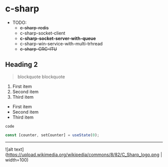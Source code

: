 # c-sharp
+ TODO:
	- ~~c-sharp-redis~~
	- c-sharp-socket-client 
	- **c-sharp-socket-server-with-queue**
	- c-sharp-win-service-with-multi-trhread
	- ~~c-sharp-CRC-ITU~~
	

## Heading 2
	
> blockquote
> blockquote

1. First item
2. Second item
3. Third item

- First item
- Second item
- Third item

`code`

```js
const [counter, setCounter] = useState(0);
```

---

![alt text](https://upload.wikimedia.org/wikipedia/commons/8/82/C_Sharp_logo.png | width=100)





